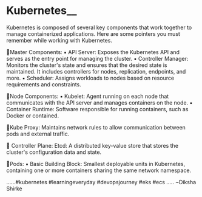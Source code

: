 # Kubernetes__
Kubernetes is composed of several key components that work together to manage containerized applications.
Here are some pointers you must remember while working with Kubernetes.

💠Master Components:
▪ API Server: Exposes the Kubernetes API and serves as the entry point for managing the cluster.
▪ Controller Manager: Monitors the cluster's state and ensures that the desired state is maintained. It includes controllers for nodes, replication, endpoints, and more.
▪ Scheduler: Assigns workloads to nodes based on resource requirements and constraints.

💠Node Components:
▪ Kubelet: Agent running on each node that communicates with the API server and manages containers on the node.
▪ Container Runtime: Software responsible for running containers, such as Docker or contained.


💠Kube Proxy: Maintains network rules to allow communication between pods and external traffic.


💠 Controller Plane:
Etcd: A distributed key-value store that stores the cluster's configuration data and state.


💠Pods:
▪ Basic Building Block: Smallest deployable units in Kubernetes, containing one or more containers sharing the same network namespace.

......#kubernetes #learningeveryday #devopsjourney #eks #ecs .....
~Diksha Shirke

